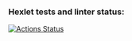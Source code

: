 ### Hexlet tests and linter status:
[![Actions Status](https://github.com/1ce1ceice/frontend-project-44/actions/workflows/hexlet-check.yml/badge.svg)](https://github.com/1ce1ceice/frontend-project-44/actions)